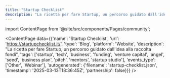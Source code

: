 ```yaml
---
title: "Startup Checklist"
description: "La ricetta per fare Startup, un percorso guidato dall'idea alla raccolta fondi"
---
```

import ContentPage from '@site/src/components/Pages/community';

<ContentPage
    data={{'name': 'Startup Checklist', 'url': 'https://startupchecklist.it/', 'type': 'Blog', 'platform': 'Website', 'description': "La ricetta per fare Startup, un percorso guidato dall'idea alla raccolta fondi", 'tags': ['startup', 'tech', 'business', 'funding', 'venture capital', 'angel', 'seed', 'business plan', 'pitch', 'mentors', 'startup studio'], 'events_type': ['Other', 'Webinar'], 'autogenerated': {'filename': 'startup-checklist.json', 'timestamp': '2025-03-13T18:36:45Z', 'partnership': false}}}
/>
